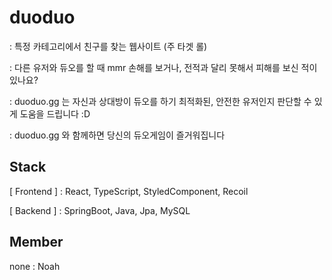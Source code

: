 # duoduo

: 특정 카테고리에서 친구를 찾는 웹사이트 (주 타겟 롤)

: 다른 유저와 듀오를 할 때 mmr 손해를 보거나, 전적과 달리 못해서 피해를 보신 적이 있나요?

: duoduo.gg 는 자신과 상대방이 듀오를 하기 최적화된, 안전한 유저인지 판단할 수 있게 도움을 드립니다 :D

: duoduo.gg 와 함께하면 당신의 듀오게임이 즐거워집니다

## Stack

[ Frontend ]
: React, TypeScript, StyledComponent, Recoil

[ Backend ]
: SpringBoot, Java, Jpa, MySQL

## Member
none
: Noah
